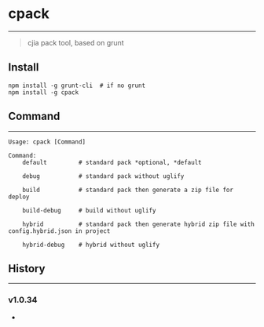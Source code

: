 # cpack
---
> cjia pack tool, based on grunt

## Install
```
npm install -g grunt-cli  # if no grunt
npm install -g cpack
```

## Command
---
```
Usage: cpack [Command]

Command:
    default         # standard pack *optional, *default

    debug           # standard pack without uglify

    build           # standard pack then generate a zip file for deploy

    build-debug     # build without uglify

    hybrid          # standard pack then generate hybrid zip file with config.hybrid.json in project

    hybrid-debug    # hybrid without uglify

```

## History
---
### v1.0.34
  * 
